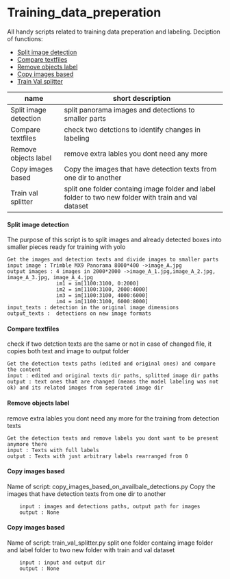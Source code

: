 # Training_data_preperation
All handy scripts related to training data preperation and labeling. Deciption of functions:
- [Split image detection](#Split-image-detection)
- [Compare textfiles](#Compare-textfiles)
- [Remove objects label](#Remove-objects-label)
- [Copy images based](#Copy-images-based)
- [Train Val splitter](#train-val-splitter)

| name | short description | 
| --- | --- | 
| Split image detection | split panorama images and detections to smaller parts |
| Compare textfiles | check two detctions to identify changes in labeling  | 
| Remove objects label | remove extra lables you dont need any more  |
| Copy images based | Copy the images that have detection texts from one dir to another |
| Train val splitter | split one folder containg image folder and label folder to two new folder with train and val dataset  |

#### Split image detection
The purpose of this script is to split images and already detected boxes into smaller pieces ready for training with yolo
```More description:
Get the images and detection texts and divide images to smaller parts
input image : Trimble MX9 Panorama 8000*400 ->image_A.jpg
output images : 4 images in 2000*2000 ->image_A_1.jpg,image_A_2.jpg, image_A_3.jpg, image_A_4.jpg
                im1 = im[1100:3100, 0:2000]
                im2 = im[1100:3100, 2000:4000]
                im3 = im[1100:3100, 4000:6000]
                im4 = im[1100:3100, 6000:8000]
input_texts : detection in the original image dimensions
output_texts :  detections on new image formats
```
#### Compare textfiles
check if two detction texts are the same or not in case of changed file, it copies both text and image to output folder
```More description:
Get the detection texts paths (edited and original ones) and compare the content
input : edited and original texts dir paths, splitted image dir paths
output : text ones that are changed (means the model labeling was not ok) and its related images from seperated image dir
```
#### Remove objects label
remove extra lables you dont need any more for the training from detection texts
```More description:
Get the detection texts and remove labels you dont want to be present anymore there
input : Texts with full labels
output : Texts with just arbitrary labels rearranged from 0
```
#### Copy images based
Name of script: copy_images_based_on_availbale_detections.py
Copy the images that have detection texts from one dir to another
```More description: 
    input : images and detections paths, output path for images
    output : None
```
#### Copy images based
Name of script: train_val_splitter.py
split one folder containg image folder and label folder to two new folder with train and val dataset 
```More description: 
    input : input and output dir
    output : None
```

